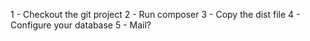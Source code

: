 1 - Checkout the git project
2 - Run composer
3 - Copy the dist file
4 - Configure your database
5 - Mail?
